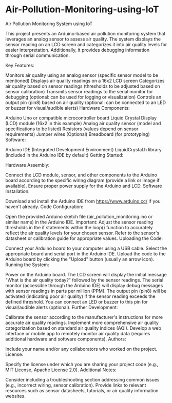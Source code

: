 # Air-Pollution-Monitoring-using-IoT
Air Pollution Monitoring System using IoT

This project presents an Arduino-based air pollution monitoring system that leverages an analog sensor to assess air quality. The system displays the sensor reading on an LCD screen and categorizes it into air quality levels for easier interpretation. Additionally, it provides debugging information through serial communication.

Key Features:

Monitors air quality using an analog sensor (specific sensor model to be mentioned)
Displays air quality readings on a 16x2 LCD screen
Categorizes air quality based on sensor readings (thresholds to be adjusted based on sensor calibration)
Transmits sensor readings to the serial monitor for debugging (optional: can be used for logging or visualization)
Controls an output pin (pin8) based on air quality (optional: can be connected to an LED or buzzer for visual/audible alerts)
Hardware Components:

Arduino Uno or compatible microcontroller board
Liquid Crystal Display (LCD) module (16x2 in this example)
Analog air quality sensor (model and specifications to be listed)
Resistors (values depend on sensor requirements)
Jumper wires
(Optional) Breadboard (for prototyping)
Software:

Arduino IDE (Integrated Development Environment)
LiquidCrystal.h library (included in the Arduino IDE by default)
Getting Started:

Hardware Assembly:

Connect the LCD module, sensor, and other components to the Arduino board according to the specific wiring diagram (provide a link or image if available).
Ensure proper power supply for the Arduino and LCD.
Software Installation:

Download and install the Arduino IDE from https://www.arduino.cc/ if you haven't already.
Code Configuration:

Open the provided Arduino sketch file (air_pollution_monitoring.ino or similar name) in the Arduino IDE.
Important: Adjust the sensor reading thresholds in the if statements within the loop() function to accurately reflect the air quality levels for your chosen sensor. Refer to the sensor's datasheet or calibration guide for appropriate values.
Uploading the Code:

Connect your Arduino board to your computer using a USB cable.
Select the appropriate board and serial port in the Arduino IDE.
Upload the code to the Arduino board by clicking the "Upload" button (usually an arrow icon).
Running the System:

Power on the Arduino board.
The LCD screen will display the initial message "What is the air quality today?" followed by the sensor readings.
The serial monitor (accessible through the Arduino IDE) will display debug messages with sensor readings in parts per million (PPM).
The output pin (pin8) will be activated (indicating poor air quality) if the sensor reading exceeds the defined threshold. You can connect an LED or buzzer to this pin for visual/audible alerts (optional).
Further Development:

Calibrate the sensor according to the manufacturer's instructions for more accurate air quality readings.
Implement more comprehensive air quality categorization based on standard air quality indices (AQI).
Develop a web interface or mobile app to remotely monitor air quality data (requires additional hardware and software components).
Authors:

Include your name and/or any collaborators who worked on the project.
License:

Specify the license under which you are sharing your project code (e.g., MIT License, Apache License 2.0).
Additional Notes:

Consider including a troubleshooting section addressing common issues (e.g., incorrect wiring, sensor calibration).
Provide links to relevant resources such as sensor datasheets, tutorials, or air quality information websites.
